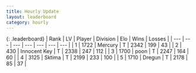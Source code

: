 ```yaml
---
title: Hourly Update
layout: leaderboard
category: hourly
---
```


{: .leaderboard}
| Rank | LV | Player | Division | Elo | Wins | Losses |
| --- | --- | --- | --- | --- | --- | --- |
| <span data-change="0">1</span> | 1722 | <span title="ID: 692745">Mercury</span> | T | <span data-change="0">2342</span> | <span data-change="0">199</span> | <span data-change="0">43</span> |
| <span data-change="0">2</span> | 430 | <span title="ID: 773025">Innocent Key</span> | T | <span data-change="0">2338</span> | <span data-change="0">247</span> | <span data-change="0">112</span> |
| <span data-change="0">3</span> | 1700 | <span title="ID: 540690">poon</span> | T | <span data-change="0">2247</span> | <span data-change="0">164</span> | <span data-change="0">60</span> |
| <span data-change="0">4</span> | 3125 | <span title="ID: 353063">Sktima</span> | T | <span data-change="-2">2199</span> | <span data-change="3">233</span> | <span data-change="1">100</span> |
| <span data-change="0">5</span> | 1710 | <span title="ID: 337810">Dregun</span> | T | <span data-change="0">2178</span> | <span data-change="0">85</span> | <span data-change="0">37</span> |